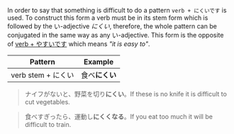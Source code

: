 In order to say that something is difficult to do a pattern `verb + にくいです` is used. To construct this form a verb must be in its stem form which is followed by the い-adjective *にくい*, therefore, the whole pattern can be conjugated in the same way as any い-adjective.
This form is the opposite of [verb + やすいです](138) which means *"it is easy to"*.

|Pattern|Example|
|-|-|
|verb stem + にくい|食べ**にくい**|

>ナイフがないと、野菜を切り**にくい**。If these is no knife it is difficult to cut vegetables.

>食べすぎったら、運動し**にくくなる**。If you eat too much it will be difficult to train.